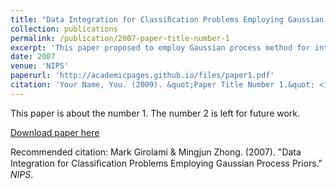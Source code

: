 ```yaml
---
title: "Data Integration for Classiﬁcation Problems Employing Gaussian Process Priors"
collection: publications
permalink: /publication/2007-paper-title-number-1
excerpt: 'This paper proposed to employ Gaussian process method for integrating data sources.'
date: 2007
venue: 'NIPS'
paperurl: 'http://academicpages.github.io/files/paper1.pdf'
citation: 'Your Name, You. (2009). &quot;Paper Title Number 1.&quot; <i>Journal 1</i>. 1(1).'
---
```

This paper is about the number 1. The number 2 is left for future work.

[Download paper here](http://papers.nips.cc/paper/3065-data-integration-for-classification-problems-employing-gaussian-process-priors.pdf)

Recommended citation: Mark Girolami & Mingjun Zhong. (2007). "Data Integration for Classiﬁcation Problems Employing Gaussian Process Priors." <i>NIPS</i>. 
